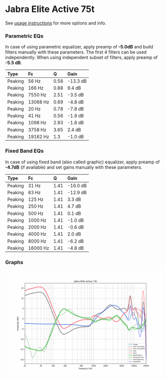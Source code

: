 # Jabra Elite Active 75t
See [usage instructions](https://github.com/jaakkopasanen/AutoEq#usage) for more options and info.

### Parametric EQs
In case of using parametric equalizer, apply preamp of **-5.0dB** and build filters manually
with these parameters. The first 4 filters can be used independently.
When using independent subset of filters, apply preamp of **-5.5 dB**.

| Type    | Fc       |    Q | Gain     |
|:--------|:---------|:-----|:---------|
| Peaking | 56 Hz    | 0.58 | -13.3 dB |
| Peaking | 166 Hz   | 0.88 | 9.4 dB   |
| Peaking | 7550 Hz  | 2.51 | -3.5 dB  |
| Peaking | 13068 Hz | 0.69 | -4.8 dB  |
| Peaking | 20 Hz    | 0.78 | -7.8 dB  |
| Peaking | 41 Hz    | 0.56 | -1.9 dB  |
| Peaking | 1098 Hz  | 2.93 | -1.8 dB  |
| Peaking | 3758 Hz  | 3.65 | 2.4 dB   |
| Peaking | 19162 Hz | 1.3  | -1.0 dB  |

### Fixed Band EQs
In case of using fixed band (also called graphic) equalizer, apply preamp of **-4.7dB**
(if available) and set gains manually with these parameters.

| Type    | Fc       |    Q | Gain     |
|:--------|:---------|:-----|:---------|
| Peaking | 31 Hz    | 1.41 | -16.0 dB |
| Peaking | 63 Hz    | 1.41 | -12.9 dB |
| Peaking | 125 Hz   | 1.41 | 3.3 dB   |
| Peaking | 250 Hz   | 1.41 | 4.7 dB   |
| Peaking | 500 Hz   | 1.41 | 0.1 dB   |
| Peaking | 1000 Hz  | 1.41 | -1.0 dB  |
| Peaking | 2000 Hz  | 1.41 | -0.6 dB  |
| Peaking | 4000 Hz  | 1.41 | 2.0 dB   |
| Peaking | 8000 Hz  | 1.41 | -6.2 dB  |
| Peaking | 16000 Hz | 1.41 | -4.8 dB  |

### Graphs
![](./Jabra%20Elite%20Active%2075t.png)
